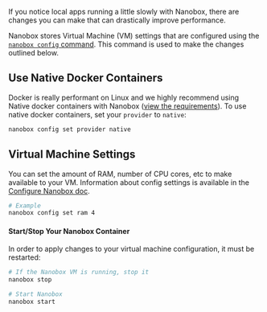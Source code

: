 If you notice local apps running a little slowly with Nanobox, there are changes you can make that can drastically improve performance.

Nanobox stores Virtual Machine (VM) settings that are configured using the [`nanobox config` command](/cli/configure). This command is used to make the changes outlined below.

## Use Native Docker Containers
Docker is really performant on Linux and we highly recommend using Native docker containers with Nanobox ([view the requirements](/install/)). To use native docker containers, set your `provider` to `native`:

```bash
nanobox config set provider native
```

## Virtual Machine Settings
You can set the amount of RAM, number of CPU cores, etc to make available to your VM. Information about config settings is available in the [Configure Nanobox doc](/local-config/configure-nanobox/).

```bash
# Example
nanobox config set ram 4
```

#### Start/Stop Your Nanobox Container
In order to apply changes to your virtual machine configuration, it must be restarted:

```bash
# If the Nanobox VM is running, stop it
nanobox stop

# Start Nanobox
nanobox start
```
